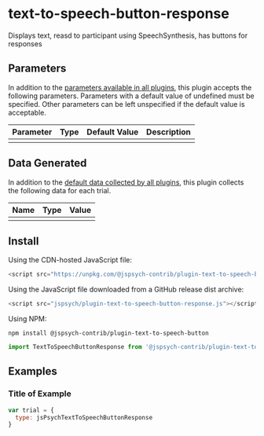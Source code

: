 # text-to-speech-button-response

Displays text, reasd to participant using SpeechSynthesis, has buttons for responses

## Parameters

In addition to the [parameters available in all plugins](https://jspsych.org/latest/overview/plugins.md#parameters-available-in-all-plugins), this plugin accepts the following parameters. Parameters with a default value of undefined must be specified. Other parameters can be left unspecified if the default value is acceptable.

| Parameter | Type | Default Value | Description |
| --------- | ---- | ------------- | ----------- |
|           |      |               |             |

## Data Generated

In addition to the [default data collected by all plugins](https://jspsych.org/latest/overview/plugins.md#data-collected-by-all-plugins), this plugin collects the following data for each trial.

| Name | Type | Value |
| ---- | ---- | ----- |
|      |      |       |

## Install

Using the CDN-hosted JavaScript file:

```js
<script src="https://unpkg.com/@jspsych-contrib/plugin-text-to-speech-button-response"></script>
```

Using the JavaScript file downloaded from a GitHub release dist archive:

```js
<script src="jspsych/plugin-text-to-speech-button-response.js"></script>
```

Using NPM:

```
npm install @jspsych-contrib/plugin-text-to-speech-button
```

```js
import TextToSpeechButtonResponse from '@jspsych-contrib/plugin-text-to-speech-button-response';
```

## Examples

### Title of Example

```javascript
var trial = {
  type: jsPsychTextToSpeechButtonResponse
}
```

